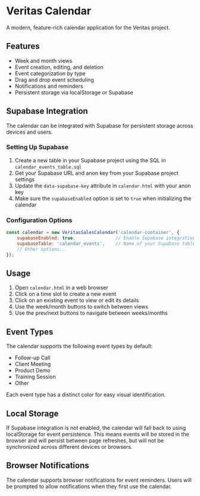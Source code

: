 # Veritas Calendar

A modern, feature-rich calendar application for the Veritas project.

## Features

- Week and month views
- Event creation, editing, and deletion
- Event categorization by type
- Drag and drop event scheduling
- Notifications and reminders
- Persistent storage via localStorage or Supabase

## Supabase Integration

The calendar can be integrated with Supabase for persistent storage across devices and users.

### Setting Up Supabase

1. Create a new table in your Supabase project using the SQL in `calendar_events_table.sql`
2. Get your Supabase URL and anon key from your Supabase project settings
3. Update the `data-supabase-key` attribute in `calendar.html` with your anon key
4. Make sure the `supabaseEnabled` option is set to `true` when initializing the calendar

### Configuration Options

```javascript
const calendar = new VeritasSalesCalendar('calendar-container', {
    supabaseEnabled: true,               // Enable Supabase integration
    supabaseTable: 'calendar_events',    // Name of your Supabase table
    // Other options...
});
```

## Usage

1. Open `calendar.html` in a web browser
2. Click on a time slot to create a new event
3. Click on an existing event to view or edit its details
4. Use the week/month buttons to switch between views
5. Use the prev/next buttons to navigate between weeks/months

## Event Types

The calendar supports the following event types by default:

- Follow-up Call
- Client Meeting
- Product Demo
- Training Session
- Other

Each event type has a distinct color for easy visual identification.

## Local Storage

If Supabase integration is not enabled, the calendar will fall back to using localStorage for event persistence. This means events will be stored in the browser and will persist between page refreshes, but will not be synchronized across different devices or browsers.

## Browser Notifications

The calendar supports browser notifications for event reminders. Users will be prompted to allow notifications when they first use the calendar.
